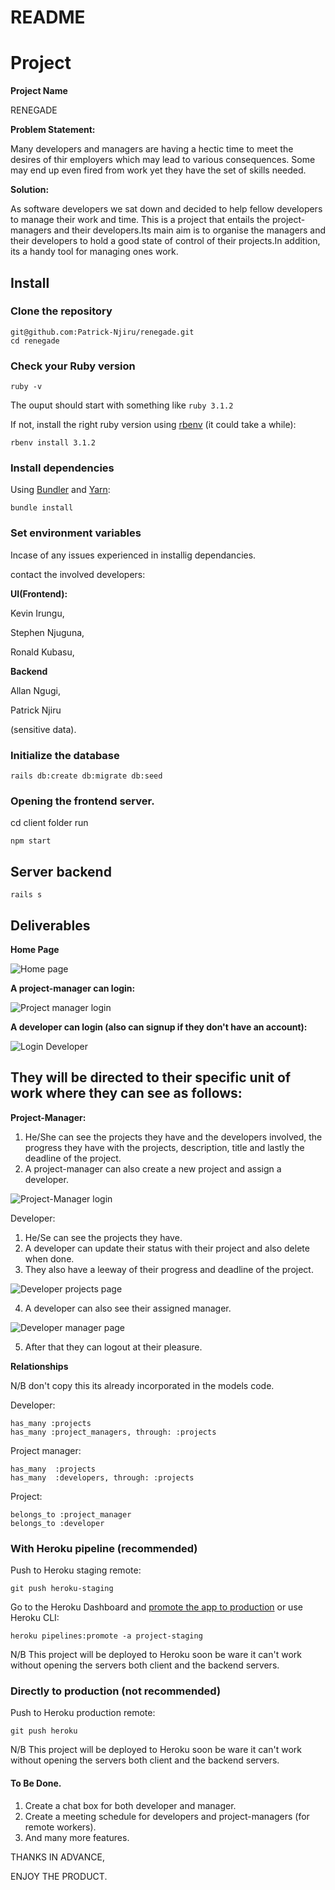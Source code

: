 # README

# Project

**Project Name**
   
   RENEGADE

**Problem Statement:**

Many developers and managers are having a hectic time to meet the desires of thir employers  which may lead to various consequences.
Some may end up even fired from work yet they have the set of skills needed.

**Solution:**

As  software developers we sat down and decided to help fellow developers to manage their work and time.
This is a project that entails the project-managers and their developers.Its main aim is to organise the managers and their developers to hold a good  state of control of their projects.In addition, its a handy tool for managing ones work.

## Install

### Clone the repository

```shell
git@github.com:Patrick-Njiru/renegade.git
cd renegade
```

### Check your Ruby version

```shell
ruby -v
```

The ouput should start with something like `ruby 3.1.2`

If not, install the right ruby version using [rbenv](https://github.com/rbenv/rbenv) (it could take a while):

```shell
rbenv install 3.1.2
```

### Install dependencies

Using [Bundler](https://github.com/bundler/bundler) and [Yarn](https://github.com/yarnpkg/yarn):

```shell
bundle install
```

### Set environment variables

Incase of any issues experienced in installig dependancies.

 contact the involved developers:
 
 **UI(Frontend):**
 
Kevin Irungu,

Stephen Njuguna,

Ronald Kubasu,

**Backend**

Allan Ngugi,

Patrick Njiru

 (sensitive data).

### Initialize the database

```shell
rails db:create db:migrate db:seed
```

### Opening the frontend server.

cd client folder run 
```shell
npm start
```

## Server backend

```shell
rails s
```

## Deliverables

**Home Page**

![Home page](https://user-images.githubusercontent.com/105485948/206862748-c93a1bc5-5c07-4c00-bdcd-7f4b1b37e2b2.jpeg)

**A project-manager can login:**

![Project manager login](https://user-images.githubusercontent.com/105485948/206862779-574ab54e-80b1-4e46-891f-d6a1a5490238.jpeg)

**A developer can login (also can signup if they don't have an account):**
 
 ![Login Developer](https://user-images.githubusercontent.com/105485948/206862845-52263cc1-1bec-4e7e-b8b2-203dad7ddf14.jpeg)

## They will be directed to their specific unit of work where they can see as follows:

**Project-Manager:**

1. He/She can see the projects they have and the developers involved, the progress they have with the projects, description, title and lastly the deadline of the project.
2. A project-manager can also create a new project and assign a developer.

![Project-Manager login](https://user-images.githubusercontent.com/105485948/206862894-fd1d4a12-08f6-45e7-8c70-89f87ae34038.jpeg)

Developer:
1. He/Se can see the projects they have.  
2. A developer can update their status with their project and also delete when done.
3. They also have a leeway of their progress and  deadline of the project.

![Developer projects page](https://user-images.githubusercontent.com/105485948/206862915-3fae3297-c0b8-44fb-af40-195b95ed94f1.jpeg)

4. A developer can also see their assigned manager.

![Developer manager page](https://user-images.githubusercontent.com/105485948/206863454-bf6fe759-4186-4980-8954-0dad12649e1b.jpeg)

5. After that they can logout at their pleasure.



**Relationships**

N/B don't copy this its already incorporated in the models code.

Developer:

    has_many :projects
    has_many :project_managers, through: :projects

Project manager:

    has_many  :projects
    has_many  :developers, through: :projects

Project:

    belongs_to :project_manager
    belongs_to :developer
### With Heroku pipeline (recommended)

Push to Heroku staging remote:

```shell
git push heroku-staging
```

Go to the Heroku Dashboard and [promote the app to production](https://devcenter.heroku.com/articles/pipelines) or use Heroku CLI:

```shell
heroku pipelines:promote -a project-staging

```
N/B This project will be deployed to Heroku soon be ware it can't work without opening the servers both client and the backend servers.

### Directly to production (not recommended)

Push to Heroku production remote:

```shell
git push heroku
```

N/B This project will be deployed to Heroku soon be ware it can't work without opening the servers both client and the backend servers.

#### To Be Done.

1. Create a chat box for both developer and manager.
2. Create a meeting schedule for developers and  project-managers (for remote workers).
3. And many more features.

THANKS IN ADVANCE,

ENJOY THE PRODUCT.


